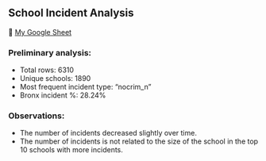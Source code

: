 ## School Incident Analysis

🔗 [My Google Sheet](https://docs.google.com/spreadsheets/d/1_U1wvuh1raCYK0NEmsv2dJYkyP4zGFatunFniLH0_58/edit?usp=sharing)

### Preliminary analysis:
- Total rows: 6310
- Unique schools: 1890
- Most frequent incident type: “nocrim_n”
- Bronx incident %: 28.24%

### Observations:
- The number of incidents decreased slightly over time.
- The number of incidents is not related to the size of the school in the top 10 schools with more incidents. 
